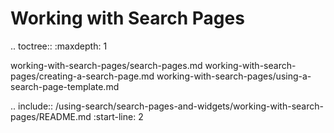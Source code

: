 Working with Search Pages
=========================

.. toctree::
   :maxdepth: 1

   working-with-search-pages/search-pages.md
   working-with-search-pages/creating-a-search-page.md
   working-with-search-pages/using-a-search-page-template.md

.. include:: /using-search/search-pages-and-widgets/working-with-search-pages/README.md
   :start-line: 2
